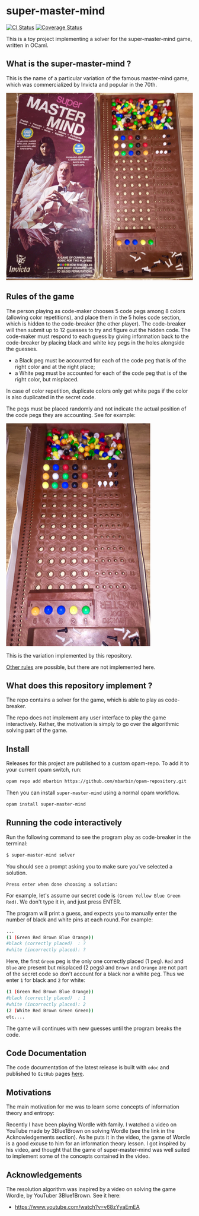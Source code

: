 # super-master-mind

[![CI Status](https://github.com/mbarbin/super-master-mind/workflows/ci/badge.svg)](https://github.com/mbarbin/super-master-mind/actions/workflows/ci.yml)
[![Coverage Status](https://coveralls.io/repos/github/mbarbin/super-master-mind/badge.svg?branch=main)](https://coveralls.io/github/mbarbin/super-master-mind?branch=main)

This is a toy project implementing a solver for the super-master-mind game,
written in OCaml.

## What is the super-master-mind ?

This is the name of a particular variation of the famous master-mind game, which
was commercialized by Invicta and popular in the 70th.

![The board game](doc/board.png)

## Rules of the game

The person playing as code-maker chooses 5 code pegs among 8 colors (allowing
color repetitions), and place them in the 5 holes code section, which is hidden
to the code-breaker (the other player). The code-breaker will then submit up to
12 guesses to try and figure out the hidden code. The code-maker must respond to
each guess by giving information back to the code-breaker by placing black and
white key pegs in the holes alongside the guesses.

- a Black peg must be accounted for each of the code peg that is of the right
  color and at the right place;
- a White peg must be accounted for each of the code peg that is of the right
  color, but misplaced.

In case of color repetition, duplicate colors only get white pegs if the color
is also duplicated in the secret code.

The pegs must be placed randomly and not indicate the actual position of the
code pegs they are accounting. See for example:

![Rules variation 1](doc/variation-1.png)

This is the variation implemented by this repository.

[Other rules](doc/other-rules.md) are possible, but there are not implemented
here.

## What does this repository implement ?

The repo contains a solver for the game, which is able to play as code-breaker.

The repo does not implement any user interface to play the game interactively.
Rather, the motivation is simply to go over the algorithmic solving part of the
game.

## Install

Releases for this project are published to a custom opam-repo. To add it to your
current opam switch, run:

```sh
opam repo add mbarbin https://github.com/mbarbin/opam-repository.git
```

Then you can install `super-master-mind` using a normal opam workflow.

```sh
opam install super-master-mind
```

## Running the code interactively

Run the following command to see the program play as code-breaker in the
terminal:

```bash
$ super-master-mind solver
```

You should see a prompt asking you to make sure you've selected a solution.
```
Press enter when done choosing a solution:
```

For example, let's assume our secret code is `(Green Yellow Blue Green Red)`. We
don't type it in, and just press ENTER.

The program will print a guess, and expects you to manually enter the number of
black and white pins at each round. For example:

```bash
...
(1 (Green Red Brown Blue Orange))
#black (correctly placed)  : ?
#white (incorrectly placed): ?
```

Here, the first `Green` peg is the only one correctly placed (1 peg). `Red` and
`Blue` are present but misplaced (2 pegs) and `Brown` and `Orange` are not part
of the secret code so don't account for a black nor a white peg. Thus we enter
`1` for black and `2` for white:

```bash
(1 (Green Red Brown Blue Orange))
#black (correctly placed)  : 1
#white (incorrectly placed): 2
(2 (White Red Brown Green Green))
etc....
```

The game will continues with new guesses until the program breaks the code.

## Code Documentation

The code documentation of the latest release is built with `odoc` and published
to `GitHub` pages [here](https://mbarbin.github.io/super-master-mind).

## Motivations

The main motivation for me was to learn some concepts of information theory and
entropy:

Recently I have been playing Wordle with family. I watched a video on YouTube
made by 3Blue1Brown on solving Wordle (see the link in the Acknowledgements
section). As he puts it in the video, the game of Wordle is a good excuse to him
for an information theory lesson. I got inspired by his video, and thought that
the game of super-master-mind was well suited to implement some of the concepts
contained in the video.

## Acknowledgements

The resolution algorithm was inspired by a video on solving the game Wordle, by
YouTuber 3Blue1Brown. See it here:

- https://www.youtube.com/watch?v=v68zYyaEmEA
